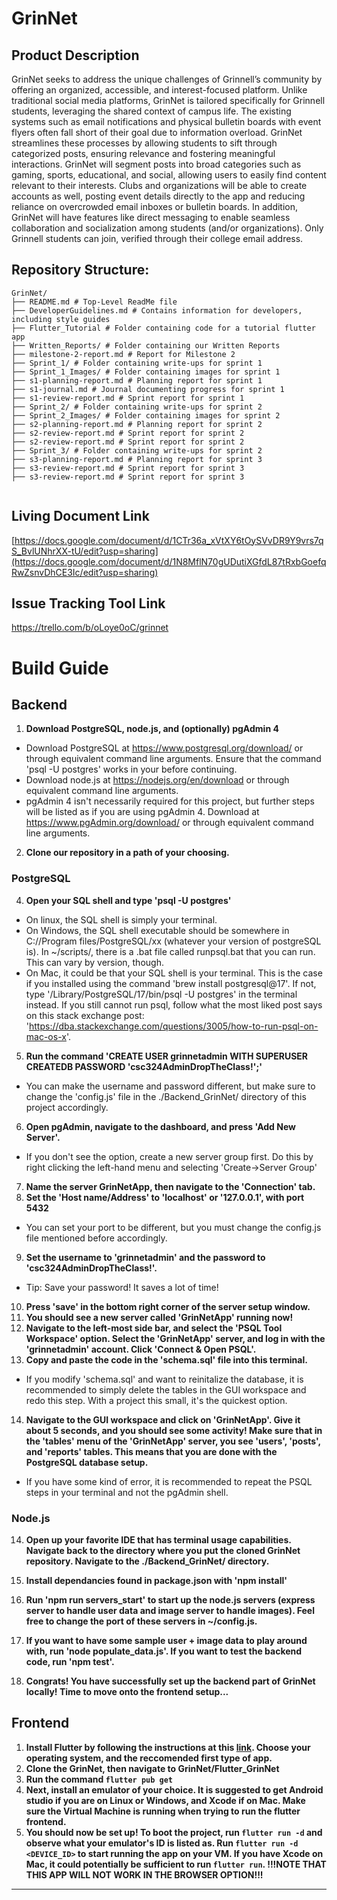# GrinNet

## Product Description
GrinNet seeks to address the unique challenges of Grinnell’s community by offering an organized, accessible, and interest-focused platform. Unlike traditional social media platforms, GrinNet is tailored specifically for Grinnell students, leveraging the shared context of campus life. The existing systems such as email notifications and physical bulletin boards with event flyers often fall short of their goal due to information overload. GrinNet streamlines these processes by allowing students to sift through categorized posts, ensuring relevance and fostering meaningful interactions.
GrinNet will segment posts into broad categories such as gaming, sports, educational, and social, allowing users to easily find content relevant to their interests. Clubs and organizations will be able to create accounts as well, posting event details directly to the app and reducing reliance on overcrowded email inboxes or bulletin boards. In addition, GrinNet will have features like direct messaging to enable seamless collaboration and socialization among students (and/or organizations). Only Grinnell students can join, verified through their college email address.


## Repository Structure:
```
GrinNet/
├── README.md # Top-Level ReadMe file
├── DeveloperGuidelines.md # Contains information for developers, including style guides
├── Flutter_Tutorial # Folder containing code for a tutorial flutter app
├── Written_Reports/ # Folder containing our Written Reports
├── milestone-2-report.md # Report for Milestone 2
├── Sprint_1/ # Folder containing write-ups for sprint 1
├── Sprint_1_Images/ # Folder containing images for sprint 1
├── s1-planning-report.md # Planning report for sprint 1
├── s1-journal.md # Journal documenting progress for sprint 1
├── s1-review-report.md # Sprint report for sprint 1
├── Sprint_2/ # Folder containing write-ups for sprint 2
├── Sprint_2_Images/ # Folder containing images for sprint 2
├── s2-planning-report.md # Planning report for sprint 2
├── s2-review-report.md # Sprint report for sprint 2
├── s2-review-report.md # Sprint report for sprint 2
├── Sprint_3/ # Folder containing write-ups for sprint 2
├── s3-planning-report.md # Planning report for sprint 3
├── s3-review-report.md # Sprint report for sprint 3
├── s3-review-report.md # Sprint report for sprint 3


```

## Living Document Link
[https://docs.google.com/document/d/1CTr36a_xVtXY6tOySVvDR9Y9vrs7qS_BvlUNhrXX-tU/edit?usp=sharing](https://docs.google.com/document/d/1N8MflN70gUDutiXGfdL87tRxbGoefqRwZsnvDhCE3Ic/edit?usp=sharing)

## Issue Tracking Tool Link
https://trello.com/b/oLoye0oC/grinnet

# Build Guide

## Backend

1. **Download PostgreSQL, node.js, and (optionally) pgAdmin 4**
- Download PostgreSQL at https://www.postgresql.org/download/ or through equivalent command line arguments. Ensure that the command 'psql -U postgres' works in your before continuing.
- Download node.js at https://nodejs.org/en/download or through equivalent command line arguments.
- pgAdmin 4 isn't necessarily required for this project, but further steps will be listed as if you are using pgAdmin 4. Download at https://www.pgAdmin.org/download/ or through equivalent command line arguments.

2. **Clone our repository in a path of your choosing.**

### PostgreSQL

4. **Open your SQL shell and type 'psql -U postgres'**
- On linux, the SQL shell is simply your terminal.
- On Windows, the SQL shell executable should be somewhere in C://Program files/PostgreSQL/xx (whatever your version of postgreSQL is). In ~/scripts/, there is a .bat file called runpsql.bat that you can run. This can vary by version, though.
- On Mac, it could be that your SQL shell is your terminal. This is the case if you installed using the command 'brew install postgresql@17'. If not, type '/Library/PostgreSQL/17/bin/psql -U postgres' in the terminal instead. If you still cannot run psql, follow what the most liked post says on this stack exchange post: 'https://dba.stackexchange.com/questions/3005/how-to-run-psql-on-mac-os-x'.
5. **Run the command 'CREATE USER grinnetadmin WITH SUPERUSER CREATEDB PASSWORD 'csc324AdminDropTheClass!';'**
- You can make the username and password different, but make sure to change the 'config.js' file in the ./Backend_GrinNet/ directory of this project accordingly.
6. **Open pgAdmin, navigate to the dashboard, and press 'Add New Server'.**
- If you don't see the option, create a new server group first. Do this by right clicking the left-hand menu and selecting 'Create->Server Group'
7. **Name the server GrinNetApp, then navigate to the 'Connection' tab.**
8. **Set the 'Host name/Address' to 'localhost' or '127.0.0.1', with port 5432**
- You can set your port to be different, but you must change the config.js file mentioned before accordingly.
9. **Set the username to 'grinnetadmin' and the password to 'csc324AdminDropTheClass!'.**
- Tip: Save your password! It saves a lot of time!
10. **Press 'save' in the bottom right corner of the server setup window.**
11. **You should see a new server called 'GrinNetApp' running now!**
12. **Navigate to the left-most side bar, and select the 'PSQL Tool Workspace' option. Select the 'GrinNetApp' server, and log in with the 'grinnetadmin' account. Click 'Connect & Open PSQL'.**
13. **Copy and paste the code in the 'schema.sql' file into this terminal.**
- If you modify 'schema.sql' and want to reinitalize the database, it is recommended to simply delete the tables in the GUI workspace and redo this step. With a project this small, it's the quickest option.
14. **Navigate to the GUI workspace and click on 'GrinNetApp'. Give it about 5 seconds, and you should see some activity! Make sure that in the 'tables' menu of the 'GrinNetApp' server, you see 'users', 'posts', and 'reports' tables. This means that you are done with the PostgreSQL database setup.**
- If you have some kind of error, it is recommended to repeat the PSQL steps in your terminal and not the pgAdmin shell.

### Node.js
14. **Open up your favorite IDE that has terminal usage capabilities. Navigate back to the directory where you put the cloned GrinNet repository. Navigate to the ./Backend_GrinNet/ directory.**
15. **Install dependancies found in package.json with 'npm install'**
16. **Run 'npm run servers_start' to start up the node.js servers (express server to handle user data and image server to handle images). Feel free to change the port of these servers in ~/config.js.**
17. **If you want to have some sample user + image data to play around with, run 'node populate_data.js'. If you want to test the backend code, run 'npm test'.**

18. **Congrats! You have successfully set up the backend part of GrinNet locally! Time to move onto the frontend setup...**

## Frontend

1. **Install Flutter by following the instructions at this [link](https://docs.flutter.dev/get-started/install?_gl=1*mgpbu1*_gcl_aw*R0NMLjE3NDQyNTY5ODAuQ2p3S0NBand0ZGlfQmhBQ0Vpd0E5N3k4QkloNWhZYjBYTzI1TlJlN2tFNXQtUy1hREhyZVhhcUtIbkFyeEtsTTd6R0VabGJRTHhDVVpCb0NPaVVRQXZEX0J3RQ..*_gcl_dc*R0NMLjE3NDQyNTY5ODAuQ2p3S0NBand0ZGlfQmhBQ0Vpd0E5N3k4QkloNWhZYjBYTzI1TlJlN2tFNXQtUy1hREhyZVhhcUtIbkFyeEtsTTd6R0VabGJRTHhDVVpCb0NPaVVRQXZEX0J3RQ..*_ga*NTU3NDcwNzIwLjE3Mzk1MDQxOTg.*_ga_04YGWK0175*MTc0NDI1Njk4MC4xNS4wLjE3NDQyNTY5ODAuMC4wLjA.). Choose your operating system, and the reccomended first type of app.**
2. **Clone the GrinNet, then navigate to GrinNet/Flutter_GrinNet**
3. **Run the command ```flutter pub get```**
4. **Next, install an emulator of your choice. It is suggested to get Android studio if you are on Linux or Windows, and Xcode if on Mac. Make sure the Virtual Machine is running when trying to run the flutter frontend.**
5. **You should now be set up! To boot the project, run ```flutter run -d``` and observe what your emulator's ID is listed as. Run ```flutter run -d <DEVICE_ID>``` to start running the app on your VM. If you have Xcode on Mac, it could potentially be sufficient to run ```flutter run```. !!!NOTE THAT THIS APP WILL NOT WORK IN THE BROWSER OPTION!!!**

---
